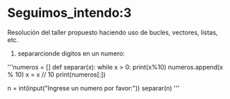 # Seguimos_intendo:3
Resolución del taller propuesto haciendo uso de bucles, vectores, listas, etc.
1. separarcionde digitos en un numero:


'''numeros = []
def separar(x):
    while x > 0:
        print(x%10)
        numeros.append(x % 10)
        x = x // 10
    print(numeros[:])

n = int(input("Ingrese un numero por favor:"))
separar(n) 
'''
